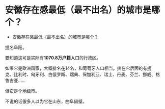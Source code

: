 # 安徽存在感最低（最不出名）的城市是哪个？

- [安徽存在感最低（最不出名）的城市是哪个？](https://www.zhihu.com/question/377611222/answer/1444260375)


提名阜阳。

要知道这可是实际有**1070.8万户籍人口**的行政区。

如果它是欧洲国家，大概排名在14名，和葡萄牙人口相当，排在它后面的有捷克、比利时、匈牙利、白俄罗斯、瑞典、保加利亚、瑞士、丹麦、芬兰、挪威、格鲁吉亚……

但它是个地级市。

不说的话很多人以为它在山东，曲阜隔壁。
